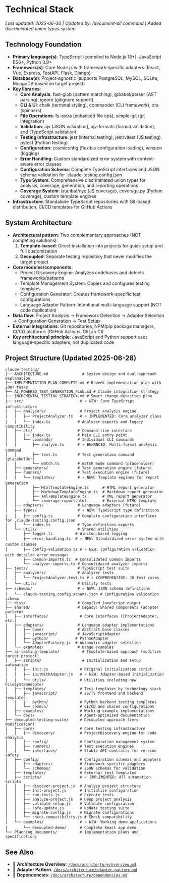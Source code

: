 # Technical Stack

*Last updated: 2025-06-30 | Updated by: /document-all command | Added discriminated union types system*

## Technology Foundation
- **Primary language(s)**: TypeScript (compiled to Node.js 18+), JavaScript ES6+, Python 3.9+
- **Framework(s)**: Core Node.js with framework-specific adapters (React, Vue, Express, FastAPI, Flask, Django)
- **Database(s)**: Project-agnostic (supports PostgreSQL, MySQL, SQLite, MongoDB based on target project)
- **Key libraries**: 
  - **Core Analysis**: fast-glob (pattern matching), @babel/parser (AST parsing), ignore (gitignore support)
  - **CLI & UI**: chalk (terminal styling), commander (CLI framework), ora (spinners)
  - **File Operations**: fs-extra (enhanced file ops), simple-git (git integration)
  - **Validation**: ajv (JSON validation), ajv-formats (format validation), zod (TypeScript validation)
  - **Testing Infrastructure**: jest (internal testing), jest/vitest (JS testing), pytest (Python testing)
  - **Configuration**: cosmiconfig (flexible configuration loading), winston (logging)
  - **Error Handling**: Custom standardized error system with context-aware error classes
  - **Configuration Schema**: Complete TypeScript interfaces and JSON schema validation for .claude-testing.config.json
  - **Type System**: Comprehensive discriminated union types for analysis, coverage, generation, and reporting operations
  - **Coverage System**: istanbul/nyc (JS coverage), coverage.py (Python coverage), custom template engines
- **Infrastructure**: Standalone TypeScript repositories with Git-based distribution, CI/CD templates for GitHub Actions

## System Architecture
- **Architectural pattern**: Two complementary approaches (NOT competing solutions):
  1. **Template-based**: Direct installation into projects for quick setup and full customization
  2. **Decoupled**: Separate testing repository that never modifies the target project
- **Core modules/components**:
  - Project Discovery Engine: Analyzes codebases and detects frameworks/patterns
  - Template Management System: Copies and configures testing templates
  - Configuration Generator: Creates framework-specific test configurations
  - Language Adapter Pattern: Intentional multi-language support (NOT code duplication)
- **Data flow**: Project Analysis → Framework Detection → Adapter Selection → Configuration Generation → Test Setup
- **External integrations**: Git repositories, NPM/pip package managers, CI/CD platforms (GitHub Actions, GitLab CI)
- **Key architectural principle**: JavaScript and Python support uses language-specific adapters, not duplicated code

## Project Structure (Updated 2025-06-28)
```
claude-testing/
├── ARCHITECTURE.md               # System design and dual-approach explanation
├── IMPLEMENTATION_PLAN_COMPLETE.md # 6-week implementation plan with 200+ tasks
├── AI_POWERED_TEST_GENERATION_PLAN.md # Claude integration strategy
├── INCREMENTAL_TESTING_STRATEGY.md # Smart change detection plan
├── src/                         # ⭐ NEW: Core TypeScript infrastructure
│   ├── analyzers/               # Project analysis engine
│   │   ├── ProjectAnalyzer.ts   # ⭐ IMPLEMENTED: Core analyzer class
│   │   └── index.ts            # Analyzer exports and legacy compatibility
│   ├── cli/                    # Command-line interface
│   │   ├── index.ts            # Main CLI entry point
│   │   └── commands/           # Individual CLI commands
│   │       ├── analyze.ts      # ⭐ ENHANCED: Multi-format analysis command
│   │       ├── test.ts         # Test generation command (placeholder)
│   │       └── watch.ts        # Watch mode command (placeholder)
│   ├── generators/             # Test generation engine (future)
│   ├── runners/                # Test execution engine (future)
│   │   └── templates/          # ⭐ NEW: Template engines for report generation
│   │       ├── HtmlTemplateEngine.ts      # HTML report generator
│   │       ├── MarkdownTemplateEngine.ts  # Markdown report generator
│   │       ├── XmlTemplateEngine.ts       # XML report generator
│   │       └── coverage-report.html       # External HTML template
│   ├── adapters/               # Language adapters (future)
│   ├── types/                  # ⭐ NEW: TypeScript type definitions
│   │   ├── config.ts           # Complete configuration interfaces for .claude-testing.config.json
│   │   └── index.ts            # Type definition exports
│   └── utils/                  # Shared utilities
│       ├── logger.ts          # Winston-based logging
│       ├── error-handling.ts  # ⭐ NEW: Standardized error system with custom classes
│       ├── config-validation.ts # ⭐ NEW: Configuration validation with detailed error messages
│       ├── common-imports.ts  # Consolidated common imports
│       └── analyzer-imports.ts # Consolidated analyzer imports
├── tests/                      # TypeScript test suite
│   ├── analyzers/              # Analyzer tests
│   │   └── ProjectAnalyzer.test.ts # ⭐ COMPREHENSIVE: 10 test cases
│   └── utils/                  # Utility tests
├── schemas/                    # ⭐ NEW: JSON schema definitions
│   └── claude-testing.config.schema.json # Configuration validation schema
├── dist/                       # Compiled JavaScript output
├── shared/                     # Legacy: Shared components (adapter pattern)
│   ├── interfaces/              # Core interfaces (IProjectAdapter, etc.)
│   ├── adapters/               # Language adapter implementations
│   │   ├── base/               # Abstract base classes
│   │   ├── javascript/         # JavaScriptAdapter
│   │   ├── python/            # PythonAdapter
│   │   └── AdapterFactory.js  # Automatic adapter selection
│   └── examples/               # Usage examples
├── ai-testing-template/          # Template-based approach (modifies target project)
│   ├── scripts/                  # Initialization and setup automation
│   │   ├── init.js              # Original initialization script
│   │   ├── initWithAdapter.js   # ⭐ NEW: Adapter-based initialization
│   │   └── utils/               # Utilities including new FileSystemAdapter
│   ├── templates/               # Test templates by technology stack
│   │   ├── javascript/          # JS/TS frontend and backend templates
│   │   ├── python/              # Python backend testing templates
│   │   └── common/              # CI/CD and shared configurations
│   ├── examples/                # Working example implementations
│   └── docs/                    # Agent-optimized documentation
├── decoupled-testing-suite/     # Decoupled approach (zero modification)
│   ├── core/                    # Core testing infrastructure
│   │   ├── discovery/           # ProjectDiscovery engine for code analysis
│   │   ├── config/              # Configuration management system
│   │   ├── runners/             # Test execution engines
│   │   └── interfaces/          # Stable API contracts for version safety
│   ├── config/                  # Configuration schemas and adapters
│   │   ├── adapters/            # Framework-specific adapters
│   │   └── schemas/             # JSON schemas for validation
│   ├── templates/               # External test templates
│   ├── scripts/                 # ✅ IMPLEMENTED: All automation scripts
│   │   ├── discover-project.js  # Analyze project structure
│   │   ├── init-project.js      # Initialize configuration
│   │   ├── run-tests.js         # Execute tests
│   │   ├── analyze-project.js   # Deep project analysis
│   │   ├── validate-setup.js    # Validate configuration
│   │   ├── safe-update.js       # Update testing suite
│   │   ├── migrate-config.js    # Migrate configurations
│   │   └── check-compatibility.js # Check compatibility
│   └── examples/                # ⭐ NEW: Working demo applications
│       └── decoupled-demo/      # Complete React app demo
└── Planning Documents/          # Implementation plans and specifications
```

## See Also
- 📖 **Architecture Overview**: [`/docs/architecture/overview.md`](./overview.md)
- 📖 **Adapter Pattern**: [`/docs/architecture/adapter-pattern.md`](./adapter-pattern.md)
- 📖 **Dependencies**: [`/docs/architecture/dependencies.md`](./dependencies.md)